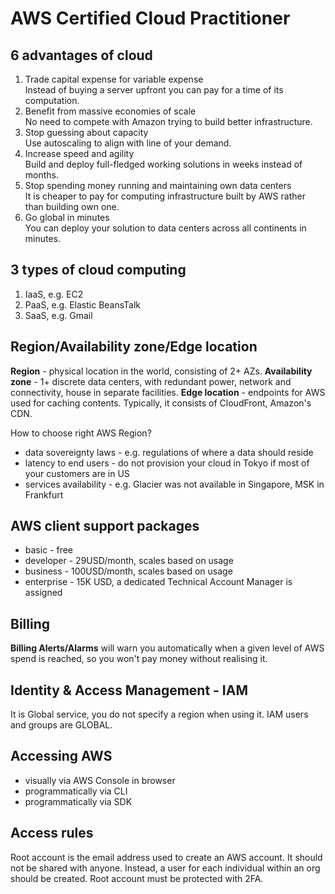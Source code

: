 # AWS Certified Cloud Practitioner

## 6 advantages of cloud

1. Trade capital expense for variable expense  
   Instead of buying a server upfront you can pay for a time of its computation.
2. Benefit from massive economies of scale  
   No need to compete with Amazon trying to build better infrastructure.
3. Stop guessing about capacity  
   Use autoscaling to align with line of your demand.
4. Increase speed and agility  
   Build and deploy full-fledged working solutions in weeks instead of months.
5. Stop spending money running and maintaining own data centers  
   It is cheaper to pay for computing infrastructure built by AWS rather than building own one.
6. Go global in minutes  
   You can deploy your solution to data centers across all continents in minutes.

## 3 types of cloud computing

1. IaaS, e.g. EC2
2. PaaS, e.g. Elastic BeansTalk
3. SaaS, e.g. Gmail

## Region/Availability zone/Edge location

**Region** - physical location in the world, consisting of 2+ AZs.
**Availability zone** - 1+ discrete data centers, with redundant power, network and connectivity,
house in separate facilities.
**Edge location** - endpoints for AWS used for caching contents. Typically, it consists of
CloudFront, Amazon's CDN.

How to choose right AWS Region?

- data sovereignty laws - e.g. regulations of where a data should reside
- latency to end users - do not provision your cloud in Tokyo if most of your customers are in US
- services availability - e.g. Glacier was not available in Singapore, MSK in Frankfurt

## AWS client support packages

- basic - free
- developer - 29USD/month, scales based on usage
- business - 100USD/month, scales based on usage
- enterprise - 15K USD, a dedicated Technical Account Manager is assigned

## Billing

**Billing Alerts/Alarms** will warn you automatically when a given level of AWS spend is reached, so
you won't pay money without realising it.

## Identity & Access Management - IAM

It is Global service, you do not specify a region when using it. IAM users and groups are GLOBAL.

## Accessing AWS

- visually via AWS Console in browser
- programmatically via CLI
- programmatically via SDK

## Access rules

Root account is the email address used to create an AWS account. It should not be shared with
anyone. Instead, a user for each individual within an org should be created. Root account must be
protected with 2FA.
